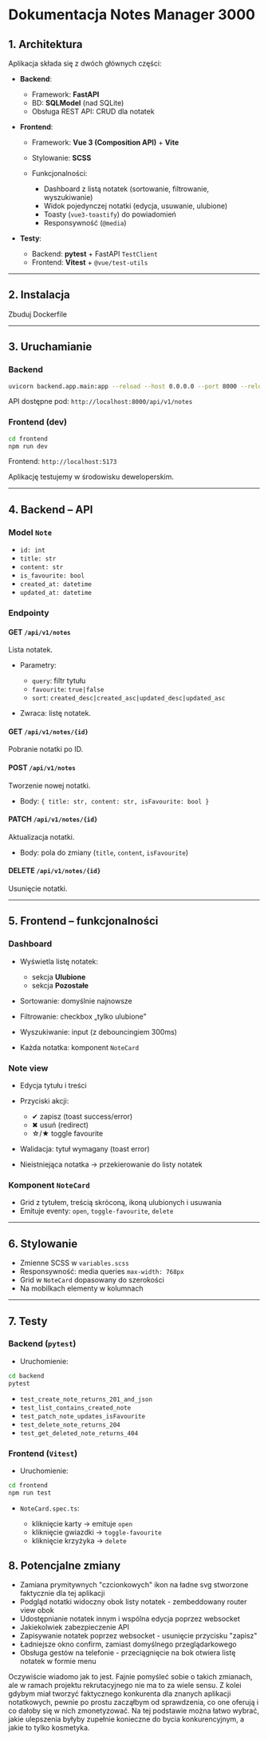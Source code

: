 # Dokumentacja Notes Manager 3000

## 1. Architektura

Aplikacja składa się z dwóch głównych części:

* **Backend**:

  * Framework: **FastAPI**
  * BD: **SQLModel** (nad SQLite)
  * Obsługa REST API: CRUD dla notatek

* **Frontend**:

  * Framework: **Vue 3 (Composition API)** + **Vite**
  * Stylowanie: **SCSS**
  * Funkcjonalności:

    * Dashboard z listą notatek (sortowanie, filtrowanie, wyszukiwanie)
    * Widok pojedynczej notatki (edycja, usuwanie, ulubione)
    * Toasty (`vue3-toastify`) do powiadomień
    * Responsywność (`@media`)

* **Testy**:

  * Backend: **pytest** + FastAPI `TestClient`
  * Frontend: **Vitest** + `@vue/test-utils`

---

## 2. Instalacja

Zbuduj Dockerfile

---

## 3. Uruchamianie

### Backend

```bash
uvicorn backend.app.main:app --reload --host 0.0.0.0 --port 8000 --reload-dir backend
```

API dostępne pod: `http://localhost:8000/api/v1/notes`

### Frontend (dev)

```bash
cd frontend
npm run dev
```

Frontend: `http://localhost:5173`

Aplikację testujemy w środowisku deweloperskim.

---

## 4. Backend – API

### Model `Note`

* `id: int`
* `title: str`
* `content: str`
* `is_favourite: bool`
* `created_at: datetime`
* `updated_at: datetime`

### Endpointy

#### GET `/api/v1/notes`

Lista notatek.

* Parametry:

  * `query`: filtr tytułu
  * `favourite`: `true|false`
  * `sort`: `created_desc|created_asc|updated_desc|updated_asc`
* Zwraca: listę notatek.

#### GET `/api/v1/notes/{id}`

Pobranie notatki po ID.

#### POST `/api/v1/notes`

Tworzenie nowej notatki.

* Body: `{ title: str, content: str, isFavourite: bool }`

#### PATCH `/api/v1/notes/{id}`

Aktualizacja notatki.

* Body: pola do zmiany (`title`, `content`, `isFavourite`)

#### DELETE `/api/v1/notes/{id}`

Usunięcie notatki.

---

## 5. Frontend – funkcjonalności

### Dashboard

* Wyświetla listę notatek:

  * sekcja **Ulubione**
  * sekcja **Pozostałe**
* Sortowanie: domyślnie najnowsze
* Filtrowanie: checkbox „tylko ulubione”
* Wyszukiwanie: input (z debouncingiem 300ms)
* Każda notatka: komponent `NoteCard`

### Note view

* Edycja tytułu i treści
* Przyciski akcji:

  * ✔ zapisz (toast success/error)
  * ✖ usuń (redirect)
  * ☆/★ toggle favourite
* Walidacja: tytuł wymagany (toast error)
* Nieistniejąca notatka -> przekierowanie do listy notatek

### Komponent `NoteCard`

* Grid z tytułem, treścią skróconą, ikoną ulubionych i usuwania
* Emituje eventy: `open`, `toggle-favourite`, `delete`

---

## 6. Stylowanie

* Zmienne SCSS w `variables.scss`
* Responsywność: media queries `max-width: 768px`
* Grid w `NoteCard` dopasowany do szerokości
* Na mobilkach elementy w kolumnach

---

## 7. Testy

### Backend (`pytest`)

* Uruchomienie:
```bash
cd backend
pytest
```

* `test_create_note_returns_201_and_json`
* `test_list_contains_created_note`
* `test_patch_note_updates_isFavourite`
* `test_delete_note_returns_204`
* `test_get_deleted_note_returns_404`

### Frontend (`Vitest`)

* Uruchomienie:
```bash
cd frontend
npm run test
```

* `NoteCard.spec.ts`:

  * kliknięcie karty → emituje `open`
  * kliknięcie gwiazdki → `toggle-favourite`
  * kliknięcie krzyżyka → `delete`

## 8. Potencjalne zmiany
* Zamiana prymitywnych "czcionkowych" ikon na ładne svg stworzone faktycznie dla tej aplikacji
* Podgląd notatki widoczny obok listy notatek - zembeddowany router view obok
* Udostępnianie notatek innym i wspólna edycja poprzez websocket
* Jakiekolwiek zabezpieczenie API
* Zapisywanie notatek poprzez websocket - usunięcie przycisku "zapisz"
* Ładniejsze okno confirm, zamiast domyślnego przeglądarkowego
* Obsługa gestów na telefonie - przeciągnięcie na bok otwiera listę notatek w formie menu

Oczywiście wiadomo jak to jest. Fajnie pomyśleć sobie o takich zmianach, ale w ramach projektu rekrutacyjnego nie ma to za wiele sensu. Z kolei gdybym miał tworzyć faktycznego konkurenta dla znanych aplikacji notatkowych, pewnie po prostu zacząłbym od sprawdzenia, co one oferują i co dałoby się w nich zmonetyzować. Na tej podstawie można łatwo wybrać, jakie ulepszenia byłyby zupełnie konieczne do bycia konkurencyjnym, a jakie to tylko kosmetyka.